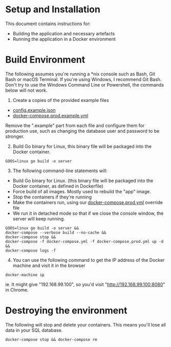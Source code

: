 # Setup and Installation

This document contains instructions for:
- Building the application and necessary artefacts
- Running the application in a Docker environment

# Build Environment

The following assumes you're running a *nix console such as Bash, Git Bash or macOS Terminal.
If you're using Windows, I recommend Git Bash. Don't try to use the Windows Command Line or Powershell, the commands below will not work.

1) Create a copies of the provided example files
- [config.example.json](/config.example.json)
- [docker-compose.prod.example.yml](/docker-compose.prod.example.yml)

Remove the ".example" part from each file and configure them for production use, such as changing the database user and password to be stronger.

2) Build Go binary for Linux, this binary file will be packaged into the Docker container.
```
GOOS=linux go build -o server
```

3) The following command-line statements will:
- Build Go binary for Linux. (this binary file will be packaged into the Docker container, as defined in Dockerfile)
- Force build of all images. Mostly used to rebuild the "app" image.
- Stop the containers if they're running
- Make the containers run, using our [docker-compose.prod.yml](./docker-compose.prod.yml) override file
- We run it in detached mode so that if we close the console window, the server will keep running.
```
GOOS=linux go build -o server && 
docker-compose --verbose build --no-cache && 
docker-compose stop && 
docker-compose -f docker-compose.yml -f docker-compose.prod.yml up -d && 
docker-compose logs -f
```

4) You can use the following command to get the IP address of the Docker machine and visit it in the browser
```
docker-machine ip
```

ie. It might give "192.168.99.100", so you'd visit "http://192.168.99.100:8080" in Chrome.

# Destroying the environment

The following will stop and delete your containers. This means you'll lose all data in your SQL database.

```
docker-compose stop && docker-compose rm
```